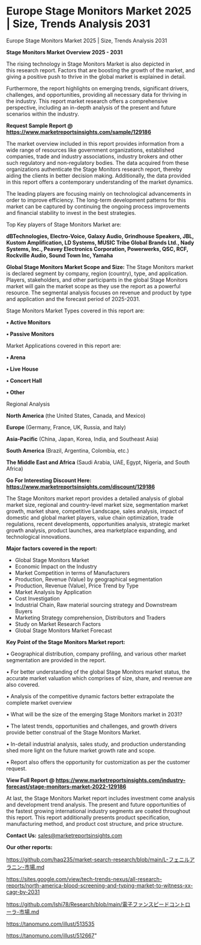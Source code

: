 # Europe Stage Monitors Market 2025 | Size, Trends Analysis 2031
Europe Stage Monitors Market 2025 | Size, Trends Analysis 2031

<Strong> Stage Monitors Market Overview 2025 - 2031</strong>

The rising technology in Stage Monitors Market is also depicted in this research report. Factors that are boosting the growth of the market, and giving a positive push to thrive in the global market is explained in detail.

Furthermore, the report highlights on emerging trends, significant drivers, challenges, and opportunities, providing all necessary data for thriving in the industry. This report market research offers a comprehensive perspective, including an in-depth analysis of the present and future scenarios within the industry.

<strong>Request Sample Report @ <a href=https://www.marketreportsinsights.com/sample/129186>https://www.marketreportsinsights.com/sample/129186</a></strong>

The market overview included in this report provides information from a wide range of resources like government organizations, established companies, trade and industry associations, industry brokers and other such regulatory and non-regulatory bodies. The data acquired from these organizations authenticate the Stage Monitors research report, thereby aiding the clients in better decision making. Additionally, the data provided in this report offers a contemporary understanding of the market dynamics.

The leading players are focusing mainly on technological advancements in order to improve efficiency. The long-term development patterns for this market can be captured by continuing the ongoing process improvements and financial stability to invest in the best strategies.

Top Key players of Stage Monitors Market are:

<strong>dBTechnologies, Electro-Voice, Galaxy Audio, Grindhouse Speakers, JBL, Kustom Amplification, LD Systems, MUSIC Tribe Global Brands Ltd., Nady Systems, Inc., Peavey Electronics Corporation, Powerwerks, QSC, RCF, Rockville Audio, Sound Town Inc, Yamaha</strong>

<strong><b>Global Stage Monitors Market Scope and Size:</b></strong>
The Stage Monitors market is declared segment by company, region (country), type, and application. Players, stakeholders, and other participants in the global Stage Monitors market will gain the market scope as they use the report as a powerful resource. The segmental analysis focuses on revenue and product by type and application and the forecast period of 2025-2031.

Stage Monitors Market Types covered in this report are:

<strong>• Active Monitors

• Passive Monitors</strong>

Market Applications covered in this report are:

<strong>• Arena

• Live House

• Concert Hall

• Other</strong> 

Regional Analysis

<strong>North America</strong> (the United States, Canada, and Mexico)

<strong>Europe</strong> (Germany, France, UK, Russia, and Italy)

<strong>Asia-Pacific</strong> (China, Japan, Korea, India, and Southeast Asia)

<strong>South America</strong> (Brazil, Argentina, Colombia, etc.)

<strong>The Middle East and Africa</strong> (Saudi Arabia, UAE, Egypt, Nigeria, and South Africa)

<strong>Go For Interesting Discount Here: <a href=https://www.marketreportsinsights.com/discount/129186>https://www.marketreportsinsights.com/discount/129186</a></strong>

The Stage Monitors market report provides a detailed analysis of global market size, regional and country-level market size, segmentation market growth, market share, competitive Landscape, sales analysis, impact of domestic and global market players, value chain optimization, trade regulations, recent developments, opportunities analysis, strategic market growth analysis, product launches, area marketplace expanding, and technological innovations.

<strong><b>Major factors covered in the report:</b></strong>
<ul>
  <li>Global Stage Monitors Market </li>
  <li>Economic Impact on the Industry</li>
  <li>Market Competition in terms of Manufacturers</li>
  <li>Production, Revenue (Value) by geographical segmentation</li>
  <li>Production, Revenue (Value), Price Trend by Type</li>
  <li>Market Analysis by Application</li>
  <li>Cost Investigation</li>
  <li>Industrial Chain, Raw material sourcing strategy and Downstream Buyers</li>
  <li>Marketing Strategy comprehension, Distributors and Traders</li>
  <li>Study on Market Research Factors</li>
  <li>Global Stage Monitors Market Forecast</li>
</ul>

<strong><b>Key Point of the Stage Monitors Market report:</b></strong>

• Geographical distribution, company profiling, and various other market segmentation are provided in the report.

• For better understanding of the global Stage Monitors market status, the accurate market valuation which comprises of size, share, and revenue are also covered.

• Analysis of the competitive dynamic factors better extrapolate the complete market overview

• What will be the size of the emerging Stage Monitors market in 2031?

• The latest trends, opportunities and challenges, and growth drivers provide better construal of the Stage Monitors Market.

• In-detail industrial analysis, sales study, and production understanding shed more light on the future market growth rate and scope.

• Report also offers the opportunity for customization as per the customer request.

<strong><b>View Full Report @ <a href=https://www.marketreportsinsights.com/industry-forecast/stage-monitors-market-2022-129186>https://www.marketreportsinsights.com/industry-forecast/stage-monitors-market-2022-129186</a></b></strong>


At last, the Stage Monitors Market report includes investment come analysis and development trend analysis. The present and future opportunities of the fastest growing international industry segments are coated throughout this report. This report additionally presents product specification, manufacturing method, and product cost structure, and price structure.

<strong>Contact Us:</strong>
sales@marketreportsinsights.com

<strong>Our other reports:</strong>

<a href=https://github.com/haq235/market-search-research/blob/main/L-フェニルアラニン-市場.md>https://github.com/haq235/market-search-research/blob/main/L-フェニルアラニン-市場.md</a>

<a href=https://sites.google.com/view/tech-trends-nexus/all-research-reports/north-america-blood-screening-and-typing-market-to-witness-xx-cagr-by-2031>https://sites.google.com/view/tech-trends-nexus/all-research-reports/north-america-blood-screening-and-typing-market-to-witness-xx-cagr-by-2031</a>

<a href=https://github.com/Ishi78/Research/blob/main/電子ファンスピードコントローラ-市場.md>https://github.com/Ishi78/Research/blob/main/電子ファンスピードコントローラ-市場.md</a>

<a href=https://tanomuno.com/illust/513535>https://tanomuno.com/illust/513535</a>

<a href=https://tanomuno.com/illust/512667>https://tanomuno.com/illust/512667</a>"
